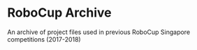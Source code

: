 # RoboCup Archive
An archive of project files used in previous RoboCup Singapore competitions (2017-2018)
